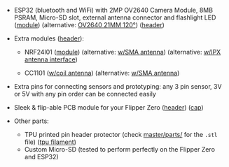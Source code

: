 - ESP32 (bluetooth and WiFi) with 2MP OV2640 Camera Module, 8MB PSRAM, Micro-SD slot, external antenna connector and flashlight LED ([module](https://s.click.aliexpress.com/e/_DFxVVW1)) (alternative: [OV2640 21MM 120°](https://s.click.aliexpress.com/e/_DCt2KR3)) ([header](https://s.click.aliexpress.com/e/_Dk9M0Xn))
- Extra modules ([header](https://s.click.aliexpress.com/e/_DkACOdT)): 

    - NRF24l01 ([module](https://s.click.aliexpress.com/e/_DloIIUp)) (alternative: [w/SMA antenna](https://s.click.aliexpress.com/e/_Dn1V2NT)) (alternative: [w/IPX antenna interface](https://s.click.aliexpress.com/e/_DFTJyvb))

    - CC1101 ([w/coil antenna](https://s.click.aliexpress.com/e/_DDNSVTf)) (alternative: [w/SMA antenna](https://s.click.aliexpress.com/e/_DDKTTDL)) 

- Extra pins for connecting sensors and prototyping: any 3 pin sensor, 3V or 5V with any pin order can be connected easily
- Sleek & flip-able PCB module for your Flipper Zero ([header](https://s.click.aliexpress.com/e/_DFE1zRb)) ([cap](https://s.click.aliexpress.com/e/_DDcyhpB))

- Other parts:
    - TPU printed pin header protector (check [master/parts/](https://github.com/eried/flipperzero-mayhem/tree/master/parts) for the `.stl` file) ([tpu filament](https://s.click.aliexpress.com/e/_DFKJ3Q5))
    - Custom Micro-SD (tested to perform perfectly on the Flipper Zero and ESP32)